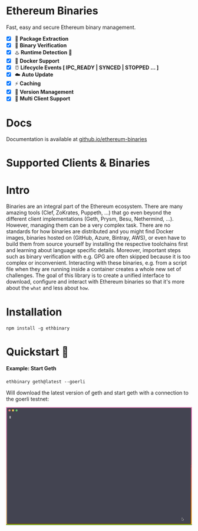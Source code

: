 # Ethereum Binaries

Fast, easy and secure Ethereum binary management.

- [X] 🎁 **Package Extraction**
- [x] 🔐 **Binary Verification**
- [x] ♨️ **Runtime Detection** 🐍
- [X] 🐳 **Docker Support** 
- [X] ⏰ **Lifecycle Events [ IPC_READY | SYNCED | STOPPED ... ]** 
- [x] ☁️ **Auto Update**
- [x] ⚡ **Caching**
- [x] 🐙 **Version Management**
- [x] 🌈 **Multi Client Support**

# Docs

Documentation is available at [github.io/ethereum-binaries](https://philipplgh.github.io/ethereum-binaries/#/)

# Supported Clients & Binaries

# Intro

Binaries are an integral part of the Ethereum ecosystem. There are many amazing tools (Clef, ZoKrates, Puppeth, ...) that go even beyond the different client implementations (Geth, Prysm, Besu, Nethermind, ...).
However, managing them can be a very complex task. There are no standards for how binaries are distributed and you might find Docker images, binaries hosted on (GitHub, Azure, Bintray, AWS), or even have to build them from source yourself by installing the respective toolchains first and learning about language specific details.
Moreover, important steps such as binary verification with e.g. GPG are often skipped because it is too complex or inconvenient.
Interacting with these binaries, e.g. from a script file when they are running inside a container creates a whole new set of challenges.
The goal of this library is to create a unified interface to download, configure and interact with Ethereum binaries so that it's more about the `what` and less about `how`.

# Installation
```shell
npm install -g ethbinary
```

# Quickstart 🚀

#### Example: Start Geth 
```shell
ethbinary geth@latest --goerli
```

Will download the latest version of geth and start geth with a connection to the goerli testnet:

![Fast Start Gif](r./../img/fast_start.gif?raw=true "Title")
